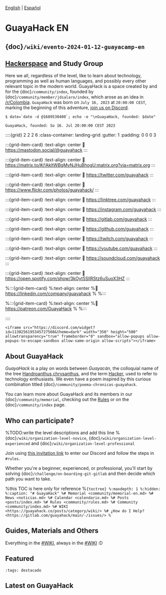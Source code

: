 
[English](/en.md) | [Español](/index.md) 

# GuayaHack EN

## {doc}`/wiki/evento-2024-01-12-guayacamp-en` 

## [Hackerspace](https://en.wikipedia.org/wiki/Hackerspace) and Study Group

Here we all, regardless of the level, like to learn about technology, programming as well as human languages, and possibly every other relevant topic in the modern world. GuayaHack is a space created by and for the {doc}`/community/index`, founded by {doc}`/community/member/jdsalaro/index`, which arose as an idea in [/r/Colombia](https://www.reddit.com/r/Colombia/comments/151fkiz/con_una_prima_y_un_amigo_armaremos_un_grupo_de). `GuayaHack` was born on `July 16, 2023` at `20:00:00 CEST`, marking the beginning of this adventure, [join us on Discord](https://discord.gg/RHePucN4e9).


```console
$ date=`date -d @1689530400`; echo -e "\nGuayaHack, founded: $date"

GuayaHack, founded: So 16. Jul 20:00:00 CEST 2023
```

::::{grid} 2 2 2 6
:class-container: landing-grid
:gutter: 1
:padding: 0 0 0 3


:::{grid-item-card}
:text-align: center
:link: https://mastodon.social/@guayahack
<i class="fa-brands fa-mastodon" style="font-size:2em"></i>
:::

:::{grid-item-card}
:text-align: center
:link: https://matrix.to/#/!AkltWBgMvNJHuBhogU:matrix.org?via=matrix.org
<i class="fa-solid fa-m" style="font-size:2em"></i>
:::

:::{grid-item-card}
:text-align: center
:link: https://twitter.com/guayahack
<i class="fa-brands fa-twitter" style="font-size:2em"></i>
:::

:::{grid-item-card}
:text-align: center
:link: https://www.flickr.com/photos/guayahack/
<i class="fa-brands fa-flickr" style="font-size:2em"></i>
:::

:::{grid-item-card}
:text-align: center
:link: https://linktree.com/guayahack
<i class="fa-solid fa-link" style="font-size:2em"></i>
:::

:::{grid-item-card}
:text-align: center
:link: https://instagram.com/guayahack
<i class="fa-brands fa-instagram" style="font-size:2em"></i>
:::


:::{grid-item-card}
:text-align: center
:link: https://gitlab.com/guayahack
<i class="fa-brands fa-gitlab" style="font-size:2em"></i>
:::

:::{grid-item-card}
:text-align: center
:link: https://github.com/guayahack
<i class="fa-brands fa-github" style="font-size:2em"></i>
:::

:::{grid-item-card}
:text-align: center
:link: https://twitch.com/guayahack
<i class="fa-brands fa-twitch" style="font-size:2em"></i>
:::

:::{grid-item-card}
:text-align: center
:link: https://youtube.com/guayahack
<i class="fa-brands fa-youtube" style="font-size:2em"></i>
:::

:::{grid-item-card}
:text-align: center
:link: https://soundcloud.com/guayahack
<i class="fa-brands fa-soundcloud" style="font-size:2em"></i>
:::

:::{grid-item-card}
:text-align: center
:link: https://open.spotify.com/show/3kOyt5SllRStz6uSuoX3HZ
<i class="fa-brands fa-spotify" style="font-size:2em"></i>
:::


%:::{grid-item-card}
%:text-align: center
%:link: https://linkedin.com/company/guayahack
%<i class="fa-brands fa-linkedin" style="font-size:2em"></i>
%:::

%:::{grid-item-card}
%:text-align: center
%:link: https://patreon.com/GuayaHack
%<i class="fa-brands fa-patreon" style="font-size:2em"></i>
%:::

::::

```{div} discord-widget
<iframe src="https://discord.com/widget?id=1130256195345727560&theme=dark" width="350" height="500" allowtransparency="true" frameborder="0" sandbox="allow-popups allow-popups-to-escape-sandbox allow-same-origin allow-scripts"></iframe>
```


## About GuayaHack

*GuayaHack* is a play on words between *Guayacán*, the colloquial name of the tree [Handroanthus chrysanthus](https://en.wikipedia.org/wiki/Handroanthus_chrysanthus), and the term [Hacker](https://es.wikipedia.org/wiki/Hacker), used to refer to technology enthusiasts. We even have a poem inspired by this curious combination titled {doc}`/community/poema-chronicas-guayahack`.

You can learn more about GuayaHack and its members in our {doc}`/community/memorial`, checking out the [Rules](community/rules.md) or on the {doc}`/community/index` page.


## Who can participate?

%TODO:write the level descriptions and add this line
%{doc}`/wiki/organization-level-novice`, {doc}`/wiki/organization-level-experienced` and {doc}`/wiki/organization-level-professional`

Join using [this invitation link](https://discord.gg/RHePucN4e9) to enter our Discord and follow the steps in `#rules`.

Whether you're a beginner, experienced, or professional, you'll start by solving {doc}`/challenge/on-boarding-git-gitlab` and then decide which path you want to take.

%this TOC is here only for reference
%```{toctree}
%:maxdepth: 1
%:hidden:
%:caption: "# GuayaHack"
%# Memorial <community/memorial-en.md>
%# News <noticias.md>
%# Calendar <calendario.md>
%# Posts <posts/index.md>
%# Rules <community/rules.md>
%# Community <community/index.md>
%# WIKI <https://guayahack.co/posts/category/wiki/>
%# ¿How do I Help? <https://gitlab.com/guayahack/main/-/issues/>
%```

## Guides, Materials and Others

Everything in the [#WIKI](https://guayahack.co/posts/category/wiki/), always in the [#WIKI](https://guayahack.co/posts/category/wiki/) :D

## Featured

```{postlist}
:tags: destacado
```

## Latest on GuayaHack

```{postlist} 10


